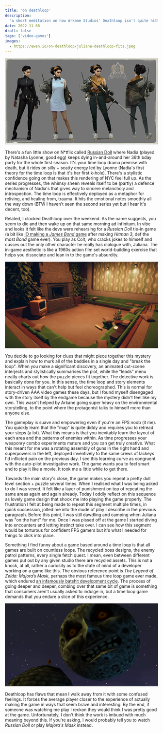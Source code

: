 ```yaml
---
title: 'on deathloop'
description:
  "a short meditation on how Arkane Studios' Deathloop isn't quite hitting."
date: 2022-11-08
draft: false
tags: ['video-games']
images:
  - https://ewen.io/on-deathloop/juliana-deathloop-fits.jpeg
---
```


![Concept art of Juliana's Deathloop fits](juliana-deathloop-fits.jpeg)

There's a fun little show on N\*tflix called
[Russian Doll](https://www.imdb.com/title/tt7520794/) where Nadia (played by
Natasha Lyonne, good egg) keeps dying in-and-around her 36th bday party for the
whole first season. It's your time loop drama premise with death, but it rides
on silly + scatty energy led by Lyonne (Nadia's first theory for the time loop
is that it's her first k-hole). There's a stylistic confidence going on that
makes this rendering of NYC feel full up. As the series progresses, the whimsy
sheen reveals itself to be (partly) a defence mechanism of Nadia's that gives
way to sincere melancholy and introspection. The time loop is effectively
deployed as a metaphor for reliving, and healing from, trauma. It hits the
emotional notes smoothly all the way down (BTW I haven't seen the second series
yet but I hear it's decent, too).

Related, I clocked Deathloop over the weekend. As the name suggests, you seem to
die and then wake up on that same morning ad infinitum. In vibe and looks it
felt like the devs were rehearsing for a _Russian Doll_ tie-in game (a bit like
[IO making a _James Bond_ game](https://www.gamesradar.com/project-007-james-bond-game-io-interactive-guide/)
after making _Hitman 3_, def the most _Bond_ game ever). You play as Colt, who
cracks jokes to himself and cusses out the only other character he really has
dialogue with, Juliana. The in-game aesthetic is like a 1960s action film set
world-building exercise that helps you dissociate and lean in to the game's
absurdity.

![Example of a Deathloop room interior](deathloop-interior.jpeg)

You decide to go looking for clues that might piece together this mystery and
explain how to murk all of the baddies in a single day and "break the loop".
When you make a significant discovery, an animated cut-scene interjects and
stylistically summarises the plot, while the "leads" menu neatly charts out how
the puzzle pieces fit together. The detective work is basically done for you. In
this sense, the time loop and story elements interact in ways that can't help
but feel choreographed. This is normal for story-driven AAA video games these
days, but I found myself disengaged with the story itself by the endgame because
the mystery didn't feel like my own. This wasn't helped by Arkane going super
heavy on the environmental storytelling, to the point where the protagonist
talks to himself more than anyone else.

The gameplay is suave and empowering even if you're an FPS noob (it me). You
quickly learn that the "map" is quite diddy and requires you to retread your
steps (a lot). What this means is that you inevitably learn the layout of each
area and the patterns of enemies within. As time progresses your weaponry combo
experiments mature and you can get truly creative. What this meant for me was a
rotating assembly of guns in the right hand and superpowers in the left,
deployed inventively to the same crews of lackeys I'd inflicted pain on the
previous day. I see this learning curve as congruent with the auto-pilot
investigative work. The game wants you to feel smart and to play it like a
movie. It took me a little while to get there.

Towards the main story's close, the game makes you repeat a pretty dull level
section + puzzle several times. When I realised what I was being asked to do I
was vexed. It felt like a layer of punishment on top of repeating the same areas
again and again already. Today I oddly reflect on this sequence as lovely game
design that shook me into playing the game properly. The frustration I felt at
being made to repeat this segment multiple times, in quick succession, jolted me
into the mode of play I describe in the previous paragraph. Before this point, I
was still dawdling and camping when Juliana was "on the hunt" for me. Once I was
pissed off at the game I started diving into encounters and letting instinct
take over. I can see how this segment would be torturous for confident FPS
gamers but it's what I needed for things to click into place.

Something I find funny about a game based around a time loop is that all games
are built on countless loops. The recycled boss designs, the enemy patrol
patterns, every single fetch quest. I mean, even between different games put out
by any given studio there are recycled assets. This is not a knock, at all,
rather a curiosity as to the state of mind of a developer working on a game like
this. The obvious reference point is _The Legend of Zelda: Majora’s Mask_,
perhaps the most famous time loop game ever made, which endured
[an infamously batshit development cycle](https://www.polygon.com/2020/4/30/21241902/the-legend-of-zelda-majoras-mask-was-never-supposed-to-exist).
The process of going deeper and deeper, combing over that same bit of game is
something that consumers aren't usually asked to indulge in, but a time loop
game demands that you endure a slice of this experience.

![The moon in Majora's Mask](majora-moon.png)

Deathloop has flaws that mean I walk away from it with some confused feelings. It forces
the average player closer to the experience of actually making the game in ways
that seem brave and interesting. By the end, if someone was watching me play I
reckon they would think I was pretty good at the game. Unfortunately, I don't
think the work is imbued with much meaning beyond this. If you're asking, I
would probably tell you to watch _Russian Doll_ or play _Majora's Mask_ instead.
